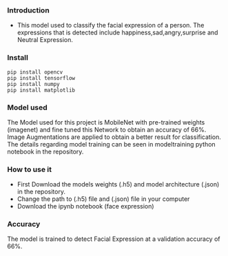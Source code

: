### Introduction
- This model used to classify the facial expression of a person. The expressions that is detected include happiness,sad,angry,surprise and Neutral Expression.
### Install
```
pip install opencv
pip install tensorflow
pip install numpy
pip install matplotlib
```
### Model used
The Model used for this project is MobileNet with pre-trained weights (imagenet) and fine tuned this Network to obtain an accuracy of 66%. Image Augmentations are applied to obtain a better result for classification. The details regarding model training can be seen in modeltraining python notebook in the repository. 

### How to use it
- First Download the models weights (.h5) and model architecture (.json) in the repository.
- Change the path to (.h5) file and (.json) file in your computer
- Download the ipynb notebook (face expression)

### Accuracy
 The model is trained to detect Facial Expression at a validation accuracy of 66%.


